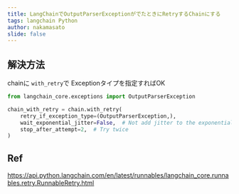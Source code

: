 ```yaml
---
title: LangChainでOutputParserExceptionがでたときにRetryするChainにする
tags: langchain Python
author: nakamasato
slide: false
---
```

## 解決方法

chainに `with_retry`で Exceptionタイプを指定すればOK

```py
from langchain_core.exceptions import OutputParserException

chain_with_retry = chain.with_retry(
    retry_if_exception_type=(OutputParserException,),
    wait_exponential_jitter=False,  # Not add jitter to the exponential backoff
    stop_after_attempt=2,  # Try twice
)
```

## Ref

https://api.python.langchain.com/en/latest/runnables/langchain_core.runnables.retry.RunnableRetry.html

